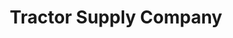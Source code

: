 ---
title: "Tractor Supply Company"
url: /canton/tractor-supply-company-cumming-highway/
shop: general
---